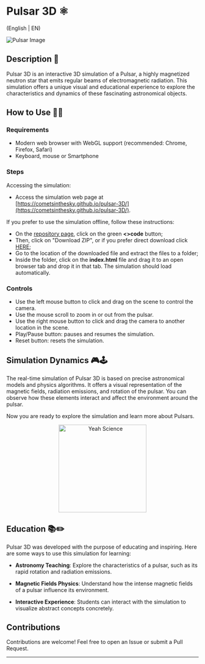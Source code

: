 # Pulsar 3D ⚛️
(English | EN)

![Pulsar Image](link_to_pulsar_image)

## Description 📝

Pulsar 3D is an interactive 3D simulation of a Pulsar, a highly magnetized neutron star that emits regular beams of electromagnetic radiation. This simulation offers a unique visual and educational experience to explore the characteristics and dynamics of these fascinating astronomical objects.

## How to Use 👨‍🏫

### Requirements

- Modern web browser with WebGL support (recommended: Chrome, Firefox, Safari)
- Keyboard, mouse or Smartphone

### Steps

Accessing the simulation:

- Access the simulation web page at [https://cometsinthesky.github.io/pulsar-3D/](https://cometsinthesky.github.io/pulsar-3D/).

If you prefer to use the simulation offline, follow these instructions:
* On the [repository page](https://github.com/cometsinthesky/pulsar-3D), click on the green **<>code** button;
* Then, click on "Download ZIP", or if you prefer direct download click [HERE](https://github.com/cometsinthesky/pulsar-3D/archive/refs/heads/main.zip);
* Go to the location of the downloaded file and extract the files to a folder;
* Inside the folder, click on the **index.html** file and drag it to an open browser tab and drop it in that tab. The simulation should load automatically.
  
### Controls

- Use the left mouse button to click and drag on the scene to control the camera.
- Use the mouse scroll to zoom in or out from the pulsar.
- Use the right mouse button to click and drag the camera to another location in the scene.
- Play/Pause button: pauses and resumes the simulation.
- Reset button: resets the simulation.

## Simulation Dynamics 🎮🕹️

The real-time simulation of Pulsar 3D is based on precise astronomical models and physics algorithms. It offers a visual representation of the magnetic fields, radiation emissions, and rotation of the pulsar. You can observe how these elements interact and affect the environment around the pulsar.

Now you are ready to explore the simulation and learn more about Pulsars.

<p align="center">
<img src="https://media-cdn.socastsrm.com/wordpress/wp-content/blogs.dir/2313/files/2020/06/yeah-science.jpg" alt="Yeah Science" height="230">
</p>
 
## Education 📚✏️

Pulsar 3D was developed with the purpose of educating and inspiring. Here are some ways to use this simulation for learning:

- **Astronomy Teaching**: Explore the characteristics of a pulsar, such as its rapid rotation and radiation emissions.
  
- **Magnetic Fields Physics**: Understand how the intense magnetic fields of a pulsar influence its environment.

- **Interactive Experience**: Students can interact with the simulation to visualize abstract concepts concretely.

## Contributions

Contributions are welcome! Feel free to open an Issue or submit a Pull Request.

---
